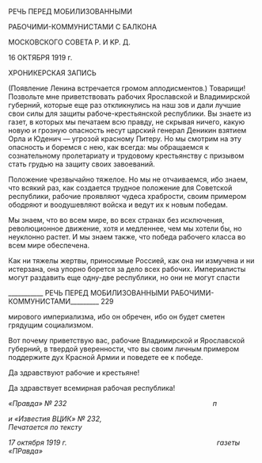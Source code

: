 РЕЧЬ ПЕРЕД МОБИЛИЗОВАННЫМИ

РАБОЧИМИ-КОММУНИСТАМИ С БАЛКОНА

МОСКОВСКОГО СОВЕТА Р. И KP. Д.

16 ОКТЯБРЯ 1919 г.

ХРОНИКЕРСКАЯ ЗАПИСЬ

(Появление Ленина встречается громом аплодис­ментов.) Товарищи! Позвольте мне приветствовать рабочих Ярославской и Влади­мирской губерний, которые еще раз откликнулись на наш зов и дали лучшие свои силы для защиты рабоче-крестьянской республики. Вы знаете из газет, в которых мы печата­ем всю правду, не скрывая ничего, какую новую и грозную опасность несут царский генерал Деникин взятием Орла и Юденич — угрозой красному Питеру. Но мы смотрим на эту опасность и боремся с нею, как всегда: мы обращаемся к сознательному проле­тариату и трудовому крестьянству с призывом стать грудью на защиту своих завоева­ний.

Положение чрезвычайно тяжелое. Но мы не отчаиваемся, ибо знаем, что всякий раз, как создается трудное положение для Советской республики, рабочие проявляют чуде­са храбрости, своим примером ободряют и воодушевляют войска и ведут их к новым победам.

Мы знаем, что во всем мире, во всех странах без исключения, революционное дви­жение, хотя и медленнее, чем мы хотели бы, но неуклонно растет. И мы знаем также, что победа рабочего класса во всем мире обеспечена.

Как ни тяжелы жертвы, приносимые Россией, как она ни измучена и ни истерзана, она упорно борется за дело всех рабочих. Империалисты могут раздавить еще одну-две республики, но они не могут спасти

  

___________ РЕЧЬ ПЕРЕД МОБИЛИЗОВАННЫМИ РАБОЧИМИ-КОММУНИСТАМИ_________ 229

мирового империализма, ибо он обречен, ибо он будет сметен грядущим социализмом.

Вот почему приветствую вас, рабочие Владимирской и Ярославской губерний, в твердой уверенности, что вы своим личным примером поддержите дух Красной Армии и поведете ее к победе.

Да здравствуют рабочие и крестьяне!

Да здравствует всемирная рабочая республика!

_«Правда» № 232                                                                           п_

_и «Известия ВЦИК» № 232,                                                                Печатается по тексту_

_17 октября 1919 г.                                                                             газеты «ПРавда»_